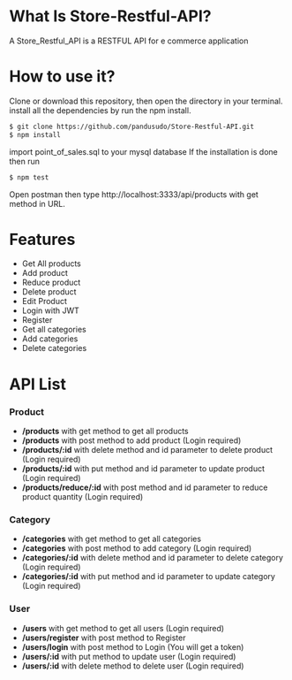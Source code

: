 # What Is Store-Restful-API?
A Store_Restful_API is a RESTFUL API for e commerce application

# How to use it?
Clone or download this repository, then open the directory in your terminal.
install all the dependencies by run the npm install.

```bash
$ git clone https://github.com/pandusudo/Store-Restful-API.git
$ npm install
```

import point_of_sales.sql to your mysql database
If the installation is done then run

```bash
$ npm test
```

Open postman then type http://localhost:3333/api/products with get method in URL.

# Features
- Get All products
- Add product
- Reduce product
- Delete product
- Edit Product
- Login with JWT
- Register
- Get all categories
- Add categories
- Delete categories

# API List
### Product
- **/products** with get method to get all products
- **/products** with post method to add product (Login required)
- **/products/:id** with delete method and id parameter to delete product (Login required)
- **/products/:id** with put method and id parameter to update product (Login required)
- **/products/reduce/:id** with post method and id parameter to reduce product quantity (Login required)

### Category
- **/categories** with get method to get all categories
- **/categories** with post method to add category (Login required)
- **/categories/:id** with delete method and id parameter to delete category (Login required)
- **/categories/:id** with put method and id parameter to update category (Login required)

### User
- **/users** with get method to get all users (Login required)
- **/users/register** with post method to Register
- **/users/login** with post method to Login (You will get a token)
- **/users/:id** with put method to update user (Login required)
- **/users/:id** with delete method to delete user (Login required)
